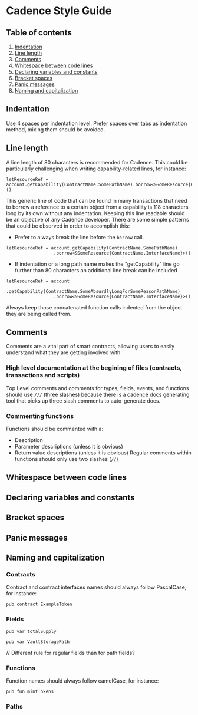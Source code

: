 # Cadence Style Guide
## Table of contents
1. [Indentation](#indentation)
1. [Line length](#line-length)
1. [Comments](#comments)
1. [Whitespace between code lines](#whitespace-between-code-lines)
1. [Declaring variables and constants](#whitespace-between-code-lines)
1. [Bracket spaces](#bracket-spaces)
1. [Panic messages](#panic-messages)
1. [Naming and capitalization](#naming-and-capitalization)
## Indentation
Use 4 spaces per indentation level.
Prefer spaces over tabs as indentation method, mixing them should be avoided.
## Line length
A line length of 80 characters is recommended for Cadence. This could be particularly challenging when writing capability-related lines, for instance:
```cadence
letResourceRef = account.getCapability(ContractName.SomePathName).borrow<&SomeResource{ContractName.InterfaceName}>()
```
This generic line of code that can be found in many transactions that need to borrow a reference to a certain object from a capability is 118 characters long by its own without any indentation. Keeping this line readable should be an objective of any Cadence developer. There are some simple patterns that could be observed in order to accomplish this:
+ Prefer to always break the line before the `borrow` call.
```cadence
letResourceRef = account.getCapability(ContractName.SomePathName)
                  .borrow<&SomeResource{ContractName.InterfaceName}>()
```
+ If indentation or a long path name makes the "getCapability" line go further than 80 characters an additional line break can be included
```cadence
letResourceRef = account
                  .getCapability(ContractName.SomeAbsurdlyLongForSomeReasonPathName)
                  .borrow<&SomeResource{ContractName.InterfaceName}>()
```
Always keep those concatenated function calls indented from the object they are being called from.
## Comments
Comments are a vital part of smart contracts, allowing users to easily understand what they are getting involved with. 
### High level documentation at the begining of files (contracts, transactions and scripts)
Top Level comments and comments for types, fields, events, and functions should use `///` (three slashes) because there is a cadence docs generating tool that picks up three slash comments to auto-generate docs.
### Commenting functions
Functions should be commented with a:
  * Description
  * Parameter descriptions (unless it is obvious)
  * Return value descriptions (unless it is obvious)
Regular comments within functions should only use two slashes (`//`)
## Whitespace between code lines
## Declaring variables and constants
## Bracket spaces
## Panic messages
## Naming and capitalization
### Contracts
Contract and contract interfaces names should always follow PascalCase, for instance:
```cadence
pub contract ExampleToken
```
### Fields
```cadence
pub var totalSupply
```
```cadence
pub var VaultStoragePath
```
// Different rule for regular fields than for path fields?
### Functions
Function names should always follow camelCase, for instance:
```cadence
pub fun mintTokens
```
### Paths

